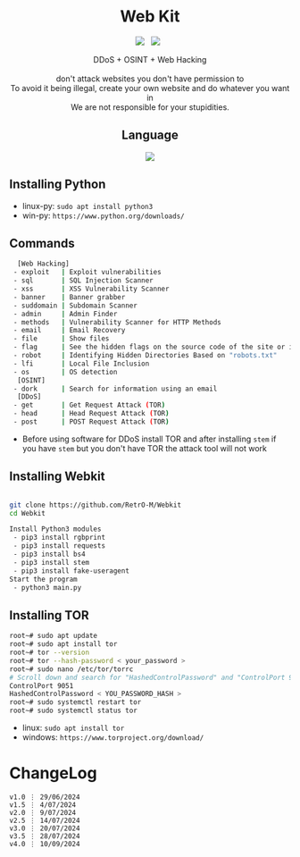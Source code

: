 <div align=center>
 
# Web Kit
 <p>
 <img src="https://img.shields.io/github/stars/RetrO-M/Webkit?color=%2300FF00&style=for-the-badge"/> &nbsp;
 <img src="https://img.shields.io/github/forks/RetrO-M/Webkit?color=%239999FF&style=for-the-badge"/> &nbsp;
 
</p>
 DDoS + OSINT + Web Hacking
 <br/><br/>
 don't attack websites you don't have permission to<br/>
 To avoid it being illegal, create your own website and do whatever you want in<br/>
 We are not responsible for your stupidities.


## Language</br>

 <img src="https://img.shields.io/badge/Python-FFDD00?style=for-the-badge&logo=python&logoColor=blue"/></br>
</div>

## Installing Python
* linux-py: `sudo apt install python3`
* win-py: `https://www.python.org/downloads/`


## Commands
```sh
  [Web Hacking]
 - exploit   | Exploit vulnerabilities 
 - sql       | SQL Injection Scanner
 - xss       | XSS Vulnerability Scanner 
 - banner    | Banner grabber
 - suddomain | Subdomain Scanner
 - admin     | Admin Finder
 - methods   | Vulnerability Scanner for HTTP Methods 
 - email     | Email Recovery
 - file      | Show files 
 - flag      | See the hidden flags on the source code of the site or in "robots.txt"
 - robot     | Identifying Hidden Directories Based on "robots.txt"
 - lfi       | Local File Inclusion
 - os        | OS detection
  [OSINT]
 - dork      | Search for information using an email
  [DDoS]
 - get       | Get Request Attack (TOR)
 - head      | Head Request Attack (TOR)
 - post      | POST Request Attack (TOR)
```

- Before using software for DDoS install TOR and after installing `stem` if you have `stem` but you don't have TOR the attack tool will not work

## Installing Webkit
```sh

git clone https://github.com/RetrO-M/Webkit
cd Webkit

Install Python3 modules 
 - pip3 install rgbprint
 - pip3 install requests
 - pip3 install bs4
 - pip3 install stem
 - pip3 install fake-useragent
Start the program
 - python3 main.py
```

## Installing TOR
```sh
root~# sudo apt update
root~# sudo apt install tor
root~# tor --version
root~# tor --hash-password < your_password >
root~# sudo nano /etc/tor/torrc   
# Scroll down and search for "HashedControlPassword" and "ControlPort 9051" and remove the "#"
ControlPort 9051
HashedControlPassword < YOU_PASSWORD_HASH >
root~# sudo systemctl restart tor
root~# sudo systemctl status tor
```

* linux: `sudo apt install tor`
* windows: `https://www.torproject.org/download/`

# ChangeLog
```ssh
v1.0 ⋮ 29/06/2024
v1.5 ⋮ 4/07/2024
v2.0 ⋮ 9/07/2024
v2.5 ⋮ 14/07/2024
v3.0 ⋮ 20/07/2024
v3.5 ⋮ 28/07/2024
v4.0 ⋮ 10/09/2024
```

